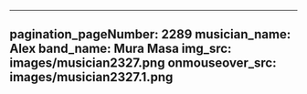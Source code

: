 ------
pagination_pageNumber: 2289
musician_name: Alex
band_name: Mura Masa
img_src: images/musician2327.png
onmouseover_src: images/musician2327.1.png
------